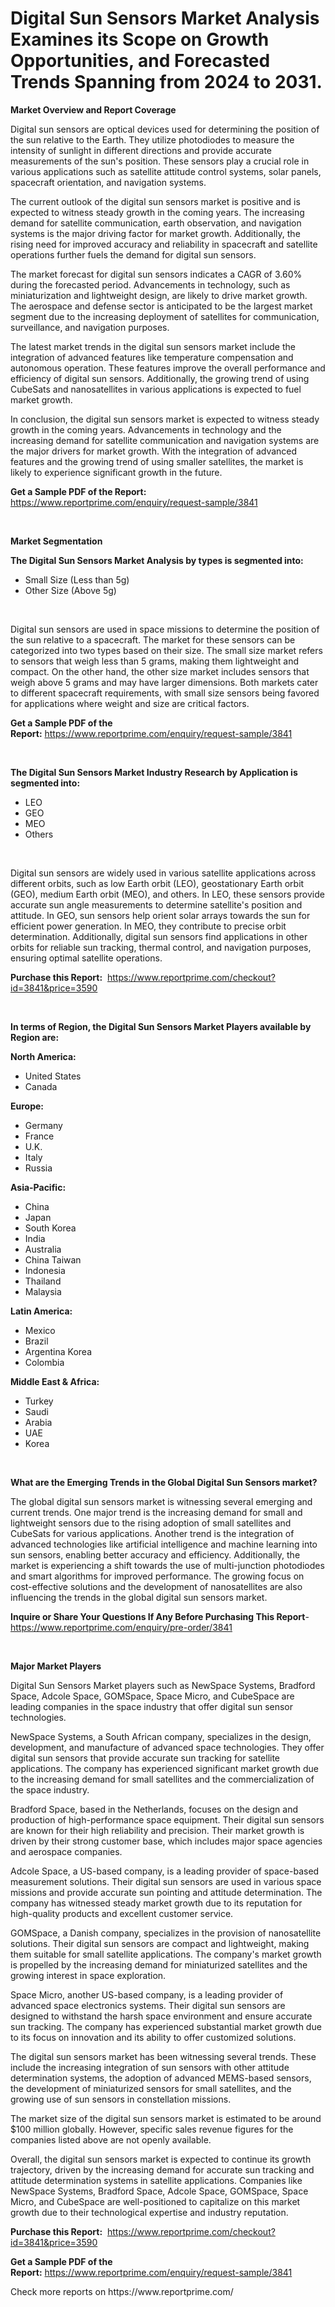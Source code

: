 <p><h1>Digital Sun Sensors Market Analysis Examines its Scope on Growth Opportunities, and Forecasted Trends Spanning from 2024 to 2031.</h1></p><p><strong>Market Overview and Report Coverage</strong></p>
<p><p>Digital sun sensors are optical devices used for determining the position of the sun relative to the Earth. They utilize photodiodes to measure the intensity of sunlight in different directions and provide accurate measurements of the sun's position. These sensors play a crucial role in various applications such as satellite attitude control systems, solar panels, spacecraft orientation, and navigation systems.</p><p>The current outlook of the digital sun sensors market is positive and is expected to witness steady growth in the coming years. The increasing demand for satellite communication, earth observation, and navigation systems is the major driving factor for market growth. Additionally, the rising need for improved accuracy and reliability in spacecraft and satellite operations further fuels the demand for digital sun sensors.</p><p>The market forecast for digital sun sensors indicates a CAGR of 3.60% during the forecasted period. Advancements in technology, such as miniaturization and lightweight design, are likely to drive market growth. The aerospace and defense sector is anticipated to be the largest market segment due to the increasing deployment of satellites for communication, surveillance, and navigation purposes.</p><p>The latest market trends in the digital sun sensors market include the integration of advanced features like temperature compensation and autonomous operation. These features improve the overall performance and efficiency of digital sun sensors. Additionally, the growing trend of using CubeSats and nanosatellites in various applications is expected to fuel market growth.</p><p>In conclusion, the digital sun sensors market is expected to witness steady growth in the coming years. Advancements in technology and the increasing demand for satellite communication and navigation systems are the major drivers for market growth. With the integration of advanced features and the growing trend of using smaller satellites, the market is likely to experience significant growth in the future.</p></p>
<p><strong>Get a Sample PDF of the Report:</strong> <a href="https://www.reportprime.com/enquiry/request-sample/3841">https://www.reportprime.com/enquiry/request-sample/3841</a></p>
<p>&nbsp;</p>
<p><strong>Market Segmentation</strong></p>
<p><strong>The Digital Sun Sensors Market Analysis by types is segmented into:</strong></p>
<p><ul><li>Small Size (Less than 5g)</li><li>Other Size (Above 5g)</li></ul></p>
<p>&nbsp;</p>
<p><p>Digital sun sensors are used in space missions to determine the position of the sun relative to a spacecraft. The market for these sensors can be categorized into two types based on their size. The small size market refers to sensors that weigh less than 5 grams, making them lightweight and compact. On the other hand, the other size market includes sensors that weigh above 5 grams and may have larger dimensions. Both markets cater to different spacecraft requirements, with small size sensors being favored for applications where weight and size are critical factors.</p></p>
<p><strong>Get a Sample PDF of the Report:</strong>&nbsp;<a href="https://www.reportprime.com/enquiry/request-sample/3841">https://www.reportprime.com/enquiry/request-sample/3841</a></p>
<p>&nbsp;</p>
<p><strong>The Digital Sun Sensors Market Industry Research by Application is segmented into:</strong></p>
<p><ul><li>LEO</li><li>GEO</li><li>MEO</li><li>Others</li></ul></p>
<p>&nbsp;</p>
<p><p>Digital sun sensors are widely used in various satellite applications across different orbits, such as low Earth orbit (LEO), geostationary Earth orbit (GEO), medium Earth orbit (MEO), and others. In LEO, these sensors provide accurate sun angle measurements to determine satellite's position and attitude. In GEO, sun sensors help orient solar arrays towards the sun for efficient power generation. In MEO, they contribute to precise orbit determination. Additionally, digital sun sensors find applications in other orbits for reliable sun tracking, thermal control, and navigation purposes, ensuring optimal satellite operations.</p></p>
<p><strong>Purchase this Report:</strong>&nbsp; <a href="https://www.reportprime.com/checkout?id=3841&price=3590">https://www.reportprime.com/checkout?id=3841&price=3590</a></p>
<p>&nbsp;</p>
<p><strong>In terms of Region, the Digital Sun Sensors Market Players available by Region are:</strong></p>
<p>
    <p> <strong> North America: </strong>
        <ul>
            <li>United States</li>
            <li>Canada</li>
        </ul>
        </p> 
    <p> <strong> Europe: </strong>
        <ul>
            <li>Germany</li>
            <li>France</li>
            <li>U.K.</li>
            <li>Italy</li>
            <li>Russia</li>
        </ul>
        </p> 
    <p> <strong> Asia-Pacific: </strong>
        <ul>
            <li>China</li>
            <li>Japan</li>
            <li>South Korea</li>
            <li>India</li>
            <li>Australia</li>
            <li>China Taiwan</li>
            <li>Indonesia</li>
            <li>Thailand</li>
            <li>Malaysia</li>
        </ul>
        </p> 
    <p> <strong> Latin America: </strong>
        <ul>
            <li>Mexico</li>
            <li>Brazil</li>
            <li>Argentina Korea</li>
            <li>Colombia</li>
        </ul>
        </p> 
    <p> <strong> Middle East & Africa: </strong>
        <ul>
            <li>Turkey</li>
            <li>Saudi</li>
            <li>Arabia</li>
            <li>UAE</li>
            <li>Korea</li>
        </ul>
    </p>
    </p>
<p>&nbsp;</p>
<p><strong>What are the Emerging Trends in the Global Digital Sun Sensors market?</strong></p>
<p><p>The global digital sun sensors market is witnessing several emerging and current trends. One major trend is the increasing demand for small and lightweight sensors due to the rising adoption of small satellites and CubeSats for various applications. Another trend is the integration of advanced technologies like artificial intelligence and machine learning into sun sensors, enabling better accuracy and efficiency. Additionally, the market is experiencing a shift towards the use of multi-junction photodiodes and smart algorithms for improved performance. The growing focus on cost-effective solutions and the development of nanosatellites are also influencing the trends in the global digital sun sensors market.</p></p>
<p><strong>Inquire or Share Your Questions If Any Before Purchasing This Report</strong>- <a href="https://www.reportprime.com/enquiry/pre-order/3841">https://www.reportprime.com/enquiry/pre-order/3841</a></p>
<p>&nbsp;</p>
<p><strong>Major Market Players</strong></p>
<p><p>Digital Sun Sensors Market players such as NewSpace Systems, Bradford Space, Adcole Space, GOMSpace, Space Micro, and CubeSpace are leading companies in the space industry that offer digital sun sensor technologies. </p><p>NewSpace Systems, a South African company, specializes in the design, development, and manufacture of advanced space technologies. They offer digital sun sensors that provide accurate sun tracking for satellite applications. The company has experienced significant market growth due to the increasing demand for small satellites and the commercialization of the space industry.</p><p>Bradford Space, based in the Netherlands, focuses on the design and production of high-performance space equipment. Their digital sun sensors are known for their high reliability and precision. Their market growth is driven by their strong customer base, which includes major space agencies and aerospace companies.</p><p>Adcole Space, a US-based company, is a leading provider of space-based measurement solutions. Their digital sun sensors are used in various space missions and provide accurate sun pointing and attitude determination. The company has witnessed steady market growth due to its reputation for high-quality products and excellent customer service.</p><p>GOMSpace, a Danish company, specializes in the provision of nanosatellite solutions. Their digital sun sensors are compact and lightweight, making them suitable for small satellite applications. The company's market growth is propelled by the increasing demand for miniaturized satellites and the growing interest in space exploration.</p><p>Space Micro, another US-based company, is a leading provider of advanced space electronics systems. Their digital sun sensors are designed to withstand the harsh space environment and ensure accurate sun tracking. The company has experienced substantial market growth due to its focus on innovation and its ability to offer customized solutions.</p><p>The digital sun sensors market has been witnessing several trends. These include the increasing integration of sun sensors with other attitude determination systems, the adoption of advanced MEMS-based sensors, the development of miniaturized sensors for small satellites, and the growing use of sun sensors in constellation missions.</p><p>The market size of the digital sun sensors market is estimated to be around $100 million globally. However, specific sales revenue figures for the companies listed above are not openly available.</p><p>Overall, the digital sun sensors market is expected to continue its growth trajectory, driven by the increasing demand for accurate sun tracking and attitude determination systems in satellite applications. Companies like NewSpace Systems, Bradford Space, Adcole Space, GOMSpace, Space Micro, and CubeSpace are well-positioned to capitalize on this market growth due to their technological expertise and industry reputation.</p></p>
<p><strong>Purchase this Report:</strong>&nbsp;&nbsp;<a href="https://www.reportprime.com/checkout?id=3841&price=3590">https://www.reportprime.com/checkout?id=3841&price=3590</a></p>
<p></p>
<p><strong>Get a Sample PDF of the Report:</strong>&nbsp;<a href="https://www.reportprime.com/enquiry/request-sample/3841">https://www.reportprime.com/enquiry/request-sample/3841</a></p>
<p>Check more reports on https://www.reportprime.com/</p>